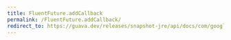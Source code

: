 ```yaml
---
title: FluentFuture.addCallback
permalink: /FluentFuture.addCallback/
redirect_to: https://guava.dev/releases/snapshot-jre/api/docs/com/google/common/util/concurrent/FluentFuture.html#addCallback-com.google.common.util.concurrent.FutureCallback-java.util.concurrent.Executor-
---
```


